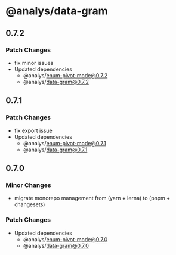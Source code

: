 # @analys/data-gram

## 0.7.2

### Patch Changes

- fix minor issues
- Updated dependencies
  - @analys/enum-pivot-mode@0.7.2
  - @analys/data-gram@0.7.2

## 0.7.1

### Patch Changes

- fix export issue
- Updated dependencies
  - @analys/enum-pivot-mode@0.7.1
  - @analys/data-gram@0.7.1

## 0.7.0

### Minor Changes

- migrate monorepo management from (yarn + lerna) to (pnpm + changesets)

### Patch Changes

- Updated dependencies
  - @analys/enum-pivot-mode@0.7.0
  - @analys/data-gram@0.7.0
